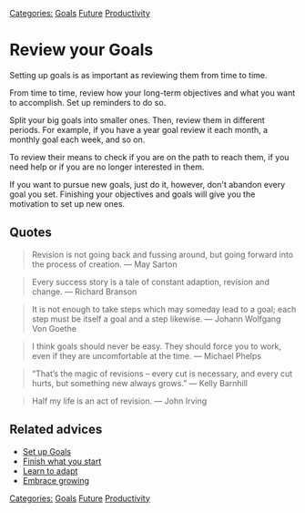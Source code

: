 [Categories:](../Categories/index.md) [Goals](../Categories/Goals.md) [Future](../Categories/Future.md) [Productivity](../Categories/Productivity.md)
# Review your Goals

Setting up goals is as important as reviewing them from time to time.

From time to time, review how your long-term objectives and what you want to accomplish. Set up reminders to do so.

Split your big goals into smaller ones. Then, review them in different periods. For example, if you have a year goal review it each month, a monthly goal each week, and so on.

To review their means to check if you are on the path to reach them, if you need help or if you are no longer interested in them. 

If you want to pursue new goals, just do it, however, don't abandon every goal you set. Finishing your objectives and goals will give you the motivation to set up new ones.

## Quotes

> Revision is not going back and fussing around, but going forward into the process of creation. ― May Sarton

> Every success story is a tale of constant adaption, revision and change. ― Richard Branson

> It is not enough to take steps which may someday lead to a goal; each step must be itself a goal and a step likewise. ― Johann Wolfgang Von Goethe

> I think goals should never be easy. They should force you to work, even if they are uncomfortable at the time. ― Michael Phelps

> “That’s the magic of revisions – every cut is necessary, and every cut hurts, but something new always grows.” ― Kelly Barnhill

> Half my life is an act of revision. ― John Irving

## Related advices

- [Set up Goals](../Set%20up%20Goals)
- [Finish what you start](../Finish%20what%20you%20start/index.md)
- [Learn to adapt](../Learn%20to%20adapt/index.md)
- [Embrace growing](../Embrace%20growing/index.md)

[Categories:](../Categories/index.md) [Goals](../Categories/Goals.md) [Future](../Categories/Future.md) [Productivity](../Categories/Productivity.md)